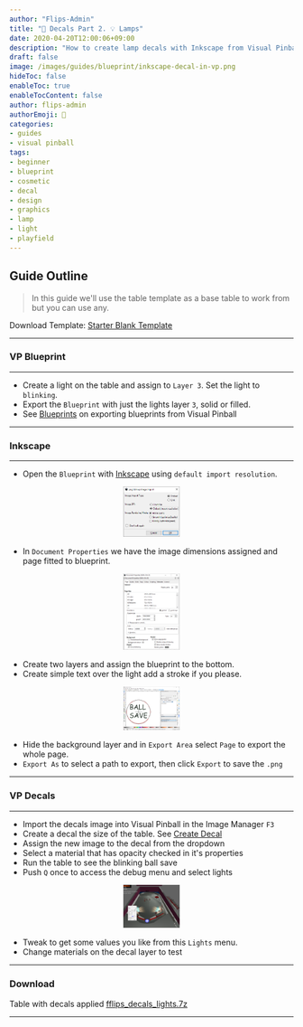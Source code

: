 ```yaml
---
author: "Flips-Admin"
title: "🏬 Decals Part 2. 💡 Lamps"
date: 2020-04-20T12:00:06+09:00
description: "How to create lamp decals with Inkscape from Visual Pinball blueprints"
draft: false
image: /images/guides/blueprint/inkscape-decal-in-vp.png
hideToc: false
enableToc: true
enableTocContent: false
author: flips-admin
authorEmoji: 🌱
categories:
- guides
- visual pinball
tags: 
- beginner
- blueprint
- cosmetic
- decal
- design
- graphics
- lamp
- light
- playfield
---
```


## Guide Outline

> In this guide we'll use the table template as a base table to work from but you can use any.

Download Template: [Starter Blank Template](/en/simulation/visualpinball/template/table/table-blank-stripped/#download)

---

### VP Blueprint

---

- Create a light on the table and assign to `Layer 3`. Set the light to `blinking`.
- Export the `Blueprint` with just the lights layer `3`, solid or filled.
- See [Blueprints](/en/simulation/visualpinball/guides/design/blueprints/#create-the-blueprint) on exporting blueprints from Visual Pinball

---

### Inkscape 

---

- Open the `Blueprint` with [Inkscape](https://inkscape.org/release/inkscape-1.0/) using `default import resolution`.

<div id="banner" style="overflow: hidden; display: flex; justify-content:space-around;">
    <div class="" style="max-width: 20%; max-height: 20%;">
        <img src="/images/guides/blueprint/inkscape-open-blueprint.png" alt="Open in Inkscape"/>
    </div>
</div>

- In `Document Properties` we have the image dimensions assigned and page fitted to blueprint.

<div id="banner" style="overflow: hidden; display: flex; justify-content:space-around;">
    <div class="" style="max-width: 20%; max-height: 20%;">
        <img src="/images/guides/blueprint/inkscape-blueprint-props.png" alt="Document properties set to blueprint image size"/>
    </div>
</div>

- Create two layers and assign the blueprint to the bottom.
- Create simple text over the light add a stroke if you please.

<div id="banner" style="overflow: hidden; display: flex; justify-content:space-around;">
    <div class="" style="max-width: 20%; max-height: 20%;">
        <img src="/images/guides/blueprint/inkscape-decal-text.png" alt="Text in place of a light"/>
    </div>
</div>

- Hide the background layer and in `Export Area` select `Page` to export the whole page.
- `Export As` to select a path to export, then click `Export` to save the `.png`

---

### VP Decals

---

- Import the decals image into Visual Pinball in the Image Manager `F3`
- Create a decal the size of the table. See [Create Decal](/en/simulation/visualpinball/guides/design/decal-trans-image/#create-decal)
- Assign the new image to the decal from the dropdown
- Select a material that has opacity checked in it's properties
- Run the table to see the blinking ball save
- Push `Q` once to access the debug menu and select lights
<div id="banner" style="overflow: hidden; display: flex; justify-content:space-around;">
    <div class="" style="max-width: 20%; max-height: 20%;">
        <img src="/images/guides/blueprint/inkscape-decal-in-vp.png" alt="Decal text on vp light"/>
    </div>
</div>

- Tweak to get some values you like from this `Lights` menu.
- Change materials on the decal layer to test

---

### Download

Table with decals applied
[fflips_decals_lights.7z](/dl/examples/fflips_decals_lights.7z)

---

